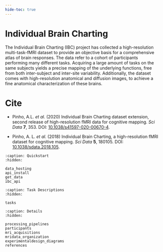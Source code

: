 ```yaml
---
hide-toc: true
---
```


# Individual Brain Charting

The Individual Brain Charting (IBC) project has collected a high-resolution multi-task-fMRI dataset to provide an objective basis for a comprehensive atlas of brain responses. The data refer to a cohort of participants performing many different tasks. Acquiring a large amount of tasks on the same subjects yields a precise mapping of the underlying functions, free from both inter-subject and inter-site variability. Additionally, the dataset comes with high-resolution anatomical and diffusion images, to achieve a fine anatomical characterization of these brains.

# Cite

- Pinho, A.L. *et al.* (2020) Individual Brain Charting dataset extension, second release of high-resolution fMRI data for cognitive mapping. *Sci Data* **7**, 353. DOI: [10.1038/s41597-020-00670-4](https://doi.org/10.1038/s41597-020-00670-4).

- Pinho, A. L. *et al.* (2018) Individual Brain Charting, a high-resolution fMRI dataset for cognitive mapping. *Sci Data* **5**, 180105. DOI: [10.1038/sdata.2018.105](https://doi.org/10.1038/sdata.2018.105).

```{toctree}
:caption: Quickstart
:hidden:

data_hosting
api_install
get_data
ibc_api
```

```{toctree}
:caption: Task Descriptions
:hidden:

tasks
```

```{toctree}
:caption: Details
:hidden:

processing_pipelines
participants
mri_acquisitions
mridata_organization
experimentaldesign_diagrams
references
```